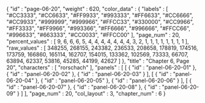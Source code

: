 {
  "id" : "page-06-20",
  "weight" : 620,
  "color_data" : {
    "labels" : [
      "#CC3333",
      "#CC6633",
      "#FF9933",
      "#993333",
      "#FF6633",
      "#CC6666",
      "#CC9933",
      "#999999",
      "#999966",
      "#FFCC33",
      "#330000",
      "#CC9966",
      "#FF3333",
      "#FF9966",
      "#993366",
      "#FF6666",
      "#996666",
      "#FFCC66",
      "#996633",
      "#663333",
      "#CC0033",
      "#FFCC00"
    ],
    "page_num" : 20,
    "percent_values" : [
      9,
      6,
      6,
      6,
      5,
      4,
      4,
      4,
      4,
      4,
      4,
      4,
      3,
      2,
      1,
      1,
      1,
      1,
      1,
      1,
      1,
      1
    ],
    "raw_values" : [
      348255,
      268155,
      243382,
      236533,
      208658,
      178819,
      174516,
      173759,
      166860,
      165114,
      162707,
      154015,
      133362,
      102569,
      73333,
      66707,
      63894,
      62337,
      53816,
      45285,
      44199,
      42627
    ]
  },
  "title" : "Chapter 6, Page 20",
  "characters" : [
    "rorschach"
  ],
  "panels" : [
    [
      {
        "id" : "panel-06-20-01"
      },
      {
        "id" : "panel-06-20-02"
      },
      {
        "id" : "panel-06-20-03"
      }
    ],
    [
      {
        "id" : "panel-06-20-04"
      },
      {
        "id" : "panel-06-20-05"
      },
      {
        "id" : "panel-06-20-06"
      }
    ],
    [
      {
        "id" : "panel-06-20-07"
      },
      {
        "id" : "panel-06-20-08"
      },
      {
        "id" : "panel-06-20-09"
      }
    ]
  ],
  "page_num" : 20,
  "col_layout" : 3,
  "chapter_num" : 6
}
